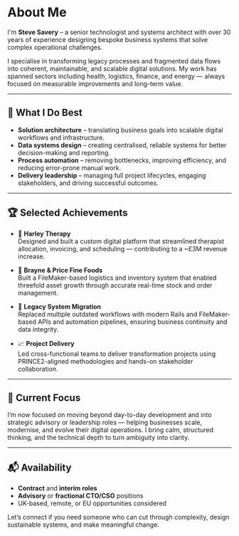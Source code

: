 # About Me

I'm **Steve Savery** – a senior technologist and systems architect with over 30 years of experience designing bespoke business systems that solve complex operational challenges.

I specialise in transforming legacy processes and fragmented data flows into coherent, maintainable, and scalable digital solutions. My work has spanned sectors including health, logistics, finance, and energy — always focused on measurable improvements and long-term value.

---

## 🔧 What I Do Best

- **Solution architecture** – translating business goals into scalable digital workflows and infrastructure.
- **Data systems design** – creating centralised, reliable systems for better decision-making and reporting.
- **Process automation** – removing bottlenecks, improving efficiency, and reducing error-prone manual work.
- **Delivery leadership** – managing full project lifecycles, engaging stakeholders, and driving successful outcomes.

---

## 🏆 Selected Achievements

- 💼 **Harley Therapy**  
  Designed and built a custom digital platform that streamlined therapist allocation, invoicing, and scheduling — contributing to a ~£3M revenue increase.

- 🥫 **Brayne & Price Fine Foods**  
  Built a FileMaker-based logistics and inventory system that enabled threefold asset growth through accurate real-time stock and order management.

- 🔄 **Legacy System Migration**  
  Replaced multiple outdated workflows with modern Rails and FileMaker-based APIs and automation pipelines, ensuring business continuity and data integrity.

- 📈 **Project Delivery**  
  Led cross-functional teams to deliver transformation projects using PRINCE2-aligned methodologies and hands-on stakeholder collaboration.

---

## 🎯 Current Focus

I’m now focused on moving beyond day-to-day development and into strategic advisory or leadership roles — helping businesses scale, modernise, and evolve their digital operations. I bring calm, structured thinking, and the technical depth to turn ambiguity into clarity.

---

## 📬 Availability

- **Contract** and **interim roles**
- **Advisory** or **fractional CTO/CSO** positions
- UK-based, remote, or EU opportunities considered

Let’s connect if you need someone who can cut through complexity, design sustainable systems, and make meaningful change.